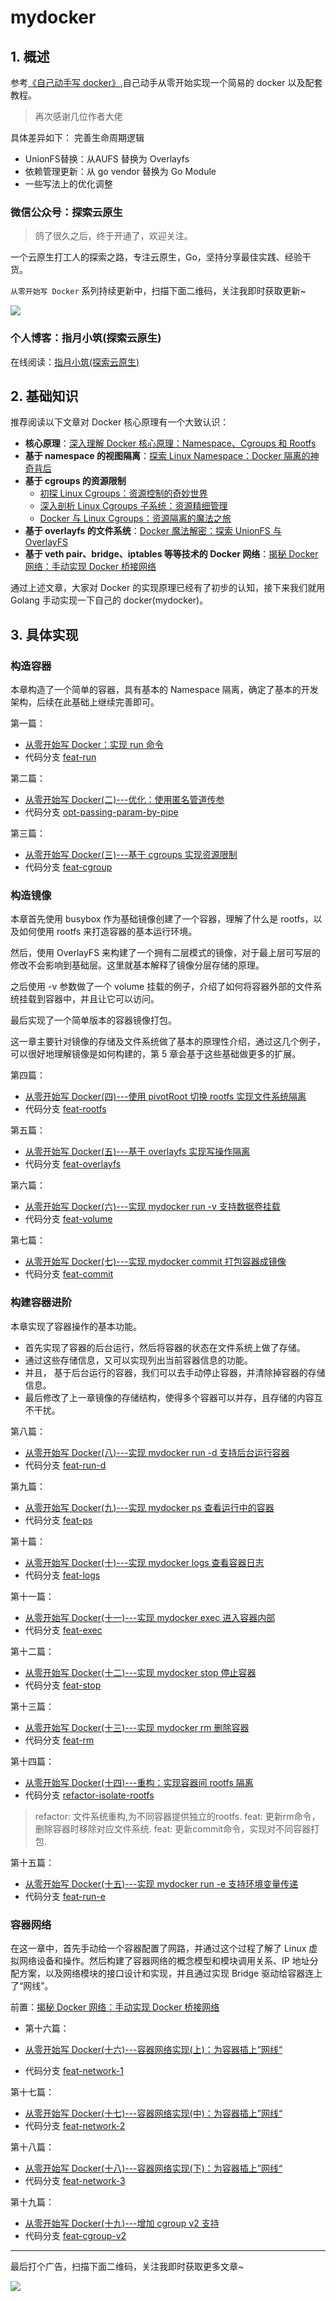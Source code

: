# mydocker

## 1. 概述

参考[《自己动手写 docker》](https://github.com/xianlubird/mydocker),自己动手从零开始实现一个简易的 docker 以及配套教程。
> 再次感谢几位作者大佬

具体差异如下：
完善生命周期逻辑

* UnionFS替换：从AUFS 替换为 Overlayfs
* 依赖管理更新：从 go vendor 替换为 Go Module
* 一些写法上的优化调整


### 微信公众号：探索云原生

> 鸽了很久之后，终于开通了，欢迎关注。

一个云原生打工人的探索之路，专注云原生，Go，坚持分享最佳实践、经验干货。

`从零开始写 Docker` 系列持续更新中，扫描下面二维码，关注我即时获取更新~

![](https://img.lixueduan.com/about/wechat/qrcode_search.png)



### 个人博客：指月小筑(探索云原生)
在线阅读：[指月小筑(探索云原生)](https://www.lixueduan.com/categories/docker/)


## 2. 基础知识

推荐阅读以下文章对 Docker 核心原理有一个大致认识：
* **核心原理**：[深入理解 Docker 核心原理：Namespace、Cgroups 和 Rootfs](https://www.lixueduan.com/posts/docker/03-container-core/)
* **基于 namespace 的视图隔离**：[探索 Linux Namespace：Docker 隔离的神奇背后](https://www.lixueduan.com/posts/docker/05-namespace/)
* **基于 cgroups 的资源限制**
    * [初探 Linux Cgroups：资源控制的奇妙世界](https://www.lixueduan.com/posts/docker/06-cgroups-1/)
    * [深入剖析 Linux Cgroups 子系统：资源精细管理](https://www.lixueduan.com/posts/docker/07-cgroups-2/)
    * [Docker 与 Linux Cgroups：资源隔离的魔法之旅](https://www.lixueduan.com/posts/docker/08-cgroups-3/)
* **基于 overlayfs 的文件系统**：[Docker 魔法解密：探索 UnionFS 与 OverlayFS](https://www.lixueduan.com/posts/docker/09-ufs-overlayfs/)
* **基于 veth pair、bridge、iptables 等等技术的 Docker 网络**：[揭秘 Docker 网络：手动实现 Docker 桥接网络](https://www.lixueduan.com/posts/docker/10-bridge-network/)

通过上述文章，大家对 Docker 的实现原理已经有了初步的认知，接下来我们就用 Golang 手动实现一下自己的 docker(mydocker)。


## 3. 具体实现

### 构造容器

本章构造了一个简单的容器，具有基本的 Namespace 隔离，确定了基本的开发架构，后续在此基础上继续完善即可。

第一篇：
* [从零开始写 Docker：实现 run 命令](https://www.lixueduan.com/posts/docker/mydocker/01-mydocker-run/)
* 代码分支 [feat-run](https://github.com/lixd/mydocker/tree/feat-run)

第二篇：
* [从零开始写 Docker(二)---优化：使用匿名管道传参](https://www.lixueduan.com/posts/docker/mydocker/02-passing-param-by-pipe/)
* 代码分支 [opt-passing-param-by-pipe](https://github.com/lixd/mydocker/tree/opt-passing-param-by-pipe)

第三篇：
* [从零开始写 Docker(三)---基于 cgroups 实现资源限制](https://www.lixueduan.com/posts/docker/mydocker/03-resource-limit-by-cgroups/)
* 代码分支 [feat-cgroup](https://github.com/lixd/mydocker/tree/feat-cgroup)





### 构造镜像

本章首先使用 busybox 作为基础镜像创建了一个容器，理解了什么是 rootfs，以及如何使用 rootfs 来打造容器的基本运行环境。

然后，使用 OverlayFS 来构建了一个拥有二层模式的镜像，对于最上层可写层的修改不会影响到基础层。这里就基本解释了镜像分层存储的原理。

之后使用 -v 参数做了一个 volume 挂载的例子，介绍了如何将容器外部的文件系统挂载到容器中，并且让它可以访问。

最后实现了一个简单版本的容器镜像打包。

这一章主要针对镜像的存储及文件系统做了基本的原理性介绍，通过这几个例子，可以很好地理解镜像是如何构建的，第 5 章会基于这些基础做更多的扩展。

第四篇：

* [从零开始写 Docker(四)---使用 pivotRoot 切换 rootfs 实现文件系统隔离](https://www.lixueduan.com/posts/docker/mydocker/04-change-rootfs-by-pivot-root/)
* 代码分支 [feat-rootfs](https://github.com/lixd/mydocker/tree/feat-rootfs)

第五篇：

* [从零开始写 Docker(五)---基于 overlayfs 实现写操作隔离](https://www.lixueduan.com/posts/docker/mydocker/05-isolate-operate-by-overlayfs/)
* 代码分支 [feat-overlayfs](https://github.com/lixd/mydocker/tree/feat-overlayfs)

第六篇：

* [从零开始写 Docker(六)---实现 mydocker run -v 支持数据卷挂载](https://www.lixueduan.com/posts/docker/mydocker/06-volume-by-bind-mount/)
* 代码分支 [feat-volume](https://github.com/lixd/mydocker/tree/feat-volume)

第七篇：

* [从零开始写 Docker(七)---实现 mydocker commit 打包容器成镜像](https://www.lixueduan.com/posts/docker/mydocker/07-mydocker-commit/)
* 代码分支 [feat-commit](https://github.com/lixd/mydocker/tree/feat-commit)


### 构建容器进阶

本章实现了容器操作的基本功能。

* 首先实现了容器的后台运行，然后将容器的状态在文件系统上做了存储。
* 通过这些存储信息，又可以实现列出当前容器信息的功能。
* 并且， 基于后台运行的容器，我们可以去手动停止容器，并清除掉容器的存储信息。
* 最后修改了上一章镜像的存储结构，使得多个容器可以并存，且存储的内容互不干扰。

第八篇：

* [从零开始写 Docker(八)---实现 mydocker run -d 支持后台运行容器](https://www.lixueduan.com/posts/docker/mydocker/08-mydocker-run-d/)
* 代码分支 [feat-run-d](https://github.com/lixd/mydocker/tree/feat-run-d)

第九篇：

* [从零开始写 Docker(九)---实现 mydocker ps 查看运行中的容器](https://www.lixueduan.com/posts/docker/mydocker/09-mydocker-ps/)
* 代码分支 [feat-ps](https://github.com/lixd/mydocker/tree/feat-ps)


第十篇：

* [从零开始写 Docker(十)---实现 mydocker logs 查看容器日志](https://www.lixueduan.com/posts/docker/mydocker/10-mydocker-logs/)
* 代码分支 [feat-logs](https://github.com/lixd/mydocker/tree/feat-logs)



第十一篇：

* [从零开始写 Docker(十一)---实现 mydocker exec 进入容器内部](https://www.lixueduan.com/posts/docker/mydocker/11-mydocker-exec/)
* 代码分支 [feat-exec](https://github.com/lixd/mydocker/tree/feat-exec)



第十二篇：

* [从零开始写 Docker(十二)---实现 mydocker stop 停止容器](https://www.lixueduan.com/posts/docker/mydocker/12-mydocker-stop/)
* 代码分支 [feat-stop](https://github.com/lixd/mydocker/tree/feat-stop)



第十三篇：

* [从零开始写 Docker(十三)---实现 mydocker rm 删除容器](https://www.lixueduan.com/posts/docker/mydocker/13-mydocker-rm/)
* 代码分支 [feat-rm](https://github.com/lixd/mydocker/tree/feat-rm)



第十四篇：

* [从零开始写 Docker(十四)---重构：实现容器间 rootfs 隔离](https://www.lixueduan.com/posts/docker/mydocker/14-isolation-rootfs-between-containers/)
* 代码分支 [refactor-isolate-rootfs](https://github.com/lixd/mydocker/tree/refactor-isolate-rootfs)
> refactor: 文件系统重构,为不同容器提供独立的rootfs. feat: 更新rm命令，删除容器时移除对应文件系统. feat: 更新commit命令，实现对不同容器打包.



第十五篇：

* [从零开始写 Docker(十五)---实现 mydocker run -e 支持环境变量传递](https://www.lixueduan.com/posts/docker/mydocker/15-mydocker-run-e/)
* 代码分支 [feat-run-e](https://github.com/lixd/mydocker/tree/feat-run-e)


### 容器网络

在这一章中，首先手动给一个容器配置了网路，并通过这个过程了解了 Linux 虚拟网络设备和操作。然后构建了容器网络的概念模型和模块调用关系、IP 地址分配方案，以及网络模块的接口设计和实现，并且通过实现 Bridge
驱动给容器连上了“网线”。

前置：[揭秘 Docker 网络：手动实现 Docker 桥接网络](https://www.lixueduan.com/posts/docker/10-bridge-network/)

* 第十六篇：

* [从零开始写 Docker(十六)---容器网络实现(上)：为容器插上”网线“](https://www.lixueduan.com/posts/docker/mydocker/16-network-1/)
* 代码分支 [feat-network-1](https://github.com/lixd/mydocker/tree/feat-network1)

第十七篇：

* [从零开始写 Docker(十七)---容器网络实现(中)：为容器插上”网线“](https://www.lixueduan.com/posts/docker/mydocker/16-network-2/)
* 代码分支 [feat-network-2](https://github.com/lixd/mydocker/tree/feat-network2)


第十八篇：

* [从零开始写 Docker(十八)---容器网络实现(下)：为容器插上”网线“](https://www.lixueduan.com/posts/docker/mydocker/16-network-3/)
* 代码分支 [feat-network-3](https://github.com/lixd/mydocker/tree/feat-network3)


第十九篇：

* [从零开始写 Docker(十九)---增加 cgroup v2 支持](https://www.lixueduan.com/posts/docker/mydocker/19-cgroup-v2/)
* 代码分支 [feat-cgroup-v2](https://github.com/lixd/mydocker/tree/feat-cgroup-v2)


---
最后打个广告，扫描下面二维码，关注我即时获取更多文章~

![](https://img.lixueduan.com/about/wechat/qrcode_search.png)
